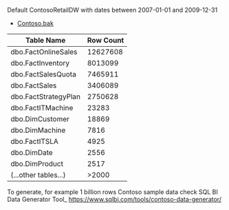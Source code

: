 Default ContosoRetailDW with dates between 2007-01-01 and 2009-12-31
 - [Contoso.bak](https://www.microsoft.com/en-ca/download/details.aspx?id=18279)

| Table Name          | Row Count  |
| ------------------- | ---------- |
| dbo.FactOnlineSales | 12627608   |
| dbo.FactInventory   | 8013099    |
| dbo.FactSalesQuota  | 7465911    |
| dbo.FactSales       | 3406089    |
| dbo.FactStrategyPlan| 2750628    |
| dbo.FactITMachine   | 23283      |
| dbo.DimCustomer     | 18869      |
| dbo.DimMachine      | 7816       |
| dbo.FactITSLA       | 4925       |
| dbo.DimDate         | 2556       |
| dbo.DimProduct      | 2517       |
| (...other tables...)| >2000	|

To generate, for example 1 billion rows Contoso sample data check SQL BI Data Generator Tool_ https://www.sqlbi.com/tools/contoso-data-generator/ 


